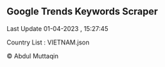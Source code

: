 

## Google Trends Keywords Scraper 
 
Last Update 01-04-2023 , 15:27:45

Country List :
VIETNAM.json



© Abdul Muttaqin 
